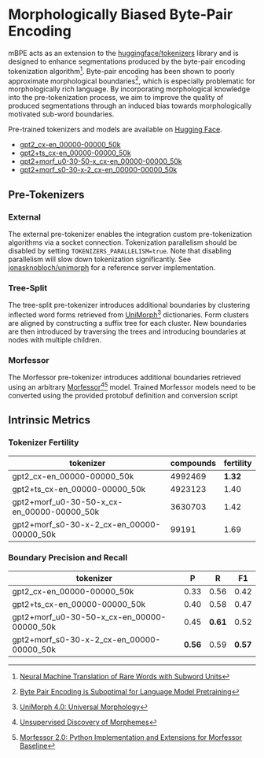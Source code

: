 # Morphologically Biased Byte-Pair Encoding

mBPE acts as an extension to the [huggingface/tokenizers](https://github.com/huggingface/tokenizers) library and is
designed to enhance segmentations produced by the byte-pair encoding tokenization algorithm[^1]. Byte-pair encoding has
been shown to poorly approximate morphological boundaries[^2], which is especially problematic for morphologically rich
language. By incorporating morphological knowledge into the pre-tokenization process, we aim to improve the quality of
produced segmentations through an induced bias towards morphologically motivated sub-word boundaries.

[^1]: [Neural Machine Translation of Rare Words with Subword Units](https://doi.org/10.48550/arXiv.1508.07909)

[^2]: [Byte Pair Encoding is Suboptimal for Language Model Pretraining](https://doi.org/10.48550/arXiv.2004.03720)

Pre-trained tokenizers and models are available on [Hugging Face](https://huggingface.co/jonasknobloch).

* [gpt2_cx-en_00000-00000_50k](https://huggingface.co/jonasknobloch/gpt2_cx-cs_00000-00019_50k)
* [gpt2+ts_cx-en_00000-00000_50k](https://huggingface.co/jonasknobloch/gpt2-ts_cx-en_00000-00009_50k)
* [gpt2+morf_u0-30-50-x_cx-en_00000-00000_50k](https://huggingface.co/jonasknobloch/gpt2-morf_u0-30-50-x_cx-en_00000-00009_50k)
* [gpt2+morf_s0-30-x-2_cx-en_00000-00000_50k](https://huggingface.co/jonasknobloch/gpt2-morf_s0-30-x-2_cx-en_00000-00009_50k)

## Pre-Tokenizers

### External

The external pre-tokenizer enables the integration custom pre-tokenization algorithms via a socket connection.
Tokenization parallelism should be disabled by setting `TOKENIZERS_PARALLELISM=true`. Note that disabling parallelism
will slow down tokenization significantly. See [jonasknobloch/unimorph](https://github.com/jonasknobloch/unimorph)
for a reference server implementation.

### Tree-Split

The tree-split pre-tokenizer introduces additional boundaries by clustering inflected word forms retrieved from
[UniMorph](https://unimorph.github.io)[^3] dictionaries. Form clusters are aligned by constructing a suffix tree for each
cluster. New boundaries are then introduced by traversing the trees and introducing boundaries at nodes with multiple children.

[^3]: [UniMorph 4.0: Universal Morphology](https://doi.org/10.48550/arXiv.2205.03608)

### Morfessor

The Morfessor pre-tokenizer introduces additional boundaries retrieved using an arbitrary
[Morfessor](http://morpho.aalto.fi/projects/morpho/morfessor2.shtml)[^4][^5] model. Trained Morfessor models need to be
converted using the provided protobuf definition and conversion script

[^4]: [Unsupervised Discovery of Morphemes](https://doi.org/10.48550/arXiv.cs/0205057)

[^5]: [Morfessor 2.0: Python Implementation and Extensions for Morfessor Baseline](https://urn.fi/URN:ISBN:978-952-60-5501-5)

## Intrinsic Metrics

### Tokenizer Fertility

| tokenizer                                  | compounds | fertility |
|--------------------------------------------|-----------|-----------|
| gpt2_cx-en_00000-00000_50k                 | 4992469   | **1.32**  |
| gpt2+ts_cx-en_00000-00000_50k              | 4923123   | 1.40      |
| gpt2+morf_u0-30-50-x_cx-en_00000-00000_50k | 3630703   | 1.42      |
| gpt2+morf_s0-30-x-2_cx-en_00000-00000_50k  | 99191     | 1.69      |

### Boundary Precision and Recall

| tokenizer                                  | P        | R        | F1       |
|--------------------------------------------|----------|----------|----------|
| gpt2_cx-en_00000-00000_50k                 | 0.33     | 0.56     | 0.42     |
| gpt2+ts_cx-en_00000-00000_50k              | 0.40     | 0.58     | 0.47     |
| gpt2+morf_u0-30-50-x_cx-en_00000-00000_50k | 0.45     | **0.61** | 0.52     |
| gpt2+morf_s0-30-x-2_cx-en_00000-00000_50k  | **0.56** | 0.59     | **0.57** |
